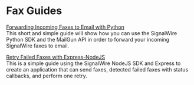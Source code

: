 # Fax Guides

[Forwarding Incoming Faxes to Email with Python](./Forwarding%20Incoming%20Faxes%20to%20Email%20with%20Python)  
This short and simple guide will show how you can use the SignalWire Python SDK and the MailGun API in order to forward your incoming SignalWire faxes to email.

[Retry Failed Faxes with Express-NodeJS](./Retry%20Failed%20Faxes%20with%20Express-NodeJS)  
This is a simple guide using the SignalWire NodeJS SDK and Express to create an application that can send faxes, detected failed faxes with status callbacks, and perform one retry.
